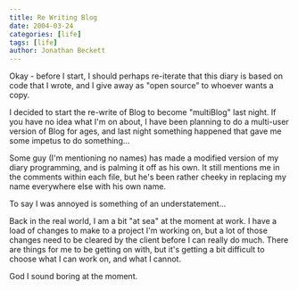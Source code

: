```yaml
---
title: Re Writing Blog
date: 2004-03-24
categories: [life]
tags: [life]
author: Jonathan Beckett
---
```


Okay - before I start, I should perhaps re-iterate that this diary is based on code that I wrote, and I give away as "open source" to whoever wants a copy.

I decided to start the re-write of Blog to become "multiBlog" last night. If you have no idea what I'm on about, I have been planning to do a multi-user version of Blog for ages, and last night something happened that gave me some impetus to do something...

Some guy (I'm mentioning no names) has made a modified version of my diary programming, and is palming it off as his own. It still mentions me in the comments within each file, but he's been rather cheeky in replacing my name everywhere else with his own name.

To say I was annoyed is something of an understatement...

Back in the real world, I am a bit "at sea" at the moment at work. I have a load of changes to make to a project I'm working on, but a lot of those changes need to be cleared by the client before I can really do much. There are things for me to be getting on with, but it's getting a bit difficult to choose what I can work on, and what I cannot.

God I sound boring at the moment.